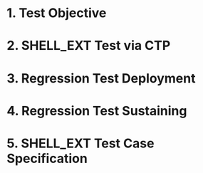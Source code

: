 # 1. Test Objective
# 2. SHELL_EXT Test via CTP
# 3. Regression Test Deployment
# 4. Regression Test Sustaining
# 5. SHELL_EXT Test Case Specification
